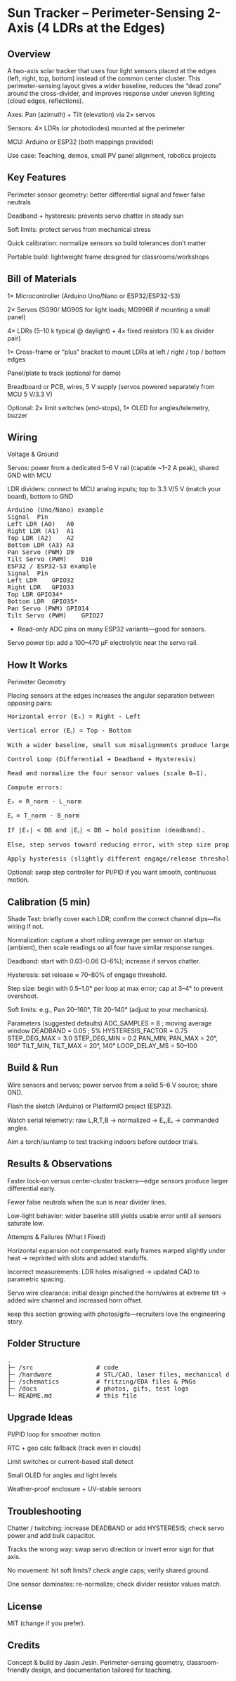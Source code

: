 # Sun Tracker – Perimeter-Sensing 2-Axis (4 LDRs at the Edges)
## Overview

A two-axis solar tracker that uses four light sensors placed at the edges (left, right, top, bottom) instead of the common center cluster. This perimeter-sensing layout gives a wider baseline, reduces the “dead zone” around the cross-divider, and improves response under uneven lighting (cloud edges, reflections).

Axes: Pan (azimuth) + Tilt (elevation) via 2× servos

Sensors: 4× LDRs (or photodiodes) mounted at the perimeter

MCU: Arduino or ESP32 (both mappings provided)

Use case: Teaching, demos, small PV panel alignment, robotics projects

## Key Features

Perimeter sensor geometry: better differential signal and fewer false neutrals

Deadband + hysteresis: prevents servo chatter in steady sun

Soft limits: protect servos from mechanical stress

Quick calibration: normalize sensors so build tolerances don’t matter

Portable build: lightweight frame designed for classrooms/workshops

## Bill of Materials

1× Microcontroller (Arduino Uno/Nano or ESP32/ESP32-S3)

2× Servos (SG90/ MG90S for light loads; MG996R if mounting a small panel)

4× LDRs (5–10 k typical @ daylight) + 4× fixed resistors (10 k as divider pair)

1× Cross-frame or “plus” bracket to mount LDRs at left / right / top / bottom edges

Panel/plate to track (optional for demo)

Breadboard or PCB, wires, 5 V supply (servos powered separately from MCU 5 V/3.3 V)

Optional: 2× limit switches (end-stops), 1× OLED for angles/telemetry, buzzer

## Wiring
Voltage & Ground

Servos: power from a dedicated 5–6 V rail (capable ~1–2 A peak), shared GND with MCU

LDR dividers: connect to MCU analog inputs; top to 3.3 V/5 V (match your board), bottom to GND
<pre>
Arduino (Uno/Nano) example
Signal	Pin
Left LDR (A0)	A0
Right LDR (A1)	A1
Top LDR (A2)	A2
Bottom LDR (A3)	A3
Pan Servo (PWM)	D9
Tilt Servo (PWM)	D10
ESP32 / ESP32-S3 example
Signal	Pin
Left LDR	GPIO32
Right LDR	GPIO33
Top LDR	GPIO34*
Bottom LDR	GPIO35*
Pan Servo (PWM)	GPIO14
Tilt Servo (PWM)	GPIO27
</pre>
* Read-only ADC pins on many ESP32 variants—good for sensors.

Servo power tip: add a 100–470 µF electrolytic near the servo rail.

## How It Works
Perimeter Geometry

Placing sensors at the edges increases the angular separation between opposing pairs:
<pre>
Horizontal error (Eₓ) = Right - Left

Vertical error (Eᵧ) = Top - Bottom

With a wider baseline, small sun misalignments produce larger |E|, giving cleaner control.

Control Loop (Differential + Deadband + Hysteresis)

Read and normalize the four sensor values (scale 0–1).

Compute errors:

Eₓ = R_norm - L_norm

Eᵧ = T_norm - B_norm

If |Eₓ| < DB and |Eᵧ| < DB → hold position (deadband).

Else, step servos toward reducing error, with step size proportional to |E| and capped by soft limits.

Apply hysteresis (slightly different engage/release thresholds) to avoid micro-oscillation.
</pre>

Optional: swap step controller for PI/PID if you want smooth, continuous motion.

## Calibration (5 min)

Shade Test: briefly cover each LDR; confirm the correct channel dips—fix wiring if not.

Normalization: capture a short rolling average per sensor on startup (ambient), then scale readings so all four have similar response ranges.

Deadband: start with 0.03–0.06 (3–6%); increase if servos chatter.

Hysteresis: set release ≈ 70–80% of engage threshold.

Step size: begin with 0.5–1.0° per loop at max error; cap at 3–4° to prevent overshoot.

Soft limits: e.g., Pan 20–160°, Tilt 20–140° (adjust to your mechanics).

Parameters (suggested defaults)
ADC_SAMPLES        = 8            ; moving average window
DEADBAND           = 0.05         ; 5%
HYSTERESIS_FACTOR  = 0.75
STEP_DEG_MAX       = 3.0
STEP_DEG_MIN       = 0.2
PAN_MIN, PAN_MAX   = 20°, 160°
TILT_MIN, TILT_MAX = 20°, 140°
LOOP_DELAY_MS      = 50–100

## Build & Run

Wire sensors and servos; power servos from a solid 5–6 V source; share GND.

Flash the sketch (Arduino) or PlatformIO project (ESP32).

Watch serial telemetry: raw L,R,T,B → normalized → Eₓ,Eᵧ → commanded angles.

Aim a torch/sunlamp to test tracking indoors before outdoor trials.

## Results & Observations

Faster lock-on versus center-cluster trackers—edge sensors produce larger differential early.

Fewer false neutrals when the sun is near divider lines.

Low-light behavior: wider baseline still yields usable error until all sensors saturate low.

Attempts & Failures (What I Fixed)

Horizontal expansion not compensated: early frames warped slightly under heat → reprinted with slots and added standoffs.

Incorrect measurements: LDR holes misaligned → updated CAD to parametric spacing.

Servo wire clearance: initial design pinched the horn/wires at extreme tilt → added wire channel and increased horn offset.

keep this section growing with photos/gifs—recruiters love the engineering story.

## Folder Structure
<pre>.
├─ /src                 # code
├─ /hardware            # STL/CAD, laser files, mechanical drawings
├─ /schematics          # fritzing/EDA files & PNGs
├─ /docs                # photos, gifs, test logs
└─ README.md            # this file
</pre>
## Upgrade Ideas

PI/PID loop for smoother motion

RTC + geo calc fallback (track even in clouds)

Limit switches or current-based stall detect

Small OLED for angles and light levels

Weather-proof enclosure + UV-stable sensors

## Troubleshooting

Chatter / twitching: increase DEADBAND or add HYSTERESIS; check servo power and add bulk capacitor.

Tracks the wrong way: swap servo direction or invert error sign for that axis.

No movement: hit soft limits? check angle caps; verify shared ground.

One sensor dominates: re-normalize; check divider resistor values match.

## License

MIT (change if you prefer).

## Credits

Concept & build by Jasin Jesin. Perimeter-sensing geometry, classroom-friendly design, and documentation tailored for teaching.
